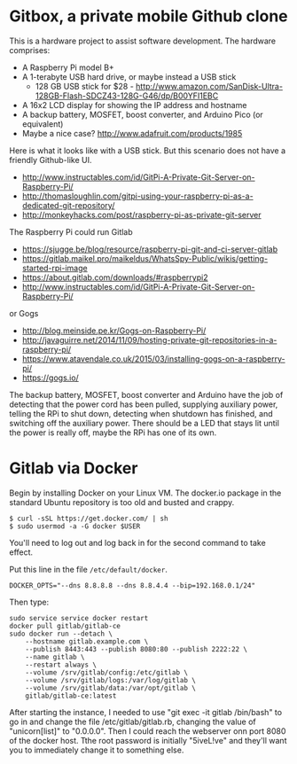 Gitbox, a private mobile Github clone
=====================================

This is a hardware project to assist software development. The hardware comprises:

* A Raspberry Pi model B+
* A 1-terabyte USB hard drive, or maybe instead a USB stick
  - 128 GB USB stick for $28 - http://www.amazon.com/SanDisk-Ultra-128GB-Flash-SDCZ43-128G-G46/dp/B00YFI1EBC
* A 16x2 LCD display for showing the IP address and hostname
* A backup battery, MOSFET, boost converter, and Arduino Pico (or equivalent)
* Maybe a nice case? http://www.adafruit.com/products/1985

Here is what it looks like with a USB stick. But this scenario does not have a friendly Github-like UI.

* http://www.instructables.com/id/GitPi-A-Private-Git-Server-on-Raspberry-Pi/
* http://thomasloughlin.com/gitpi-using-your-raspberry-pi-as-a-dedicated-git-repository/
* http://monkeyhacks.com/post/raspberry-pi-as-private-git-server

The Raspberry Pi could run Gitlab

* https://sjugge.be/blog/resource/raspberry-pi-git-and-ci-server-gitlab
* https://gitlab.maikel.pro/maikeldus/WhatsSpy-Public/wikis/getting-started-rpi-image
* https://about.gitlab.com/downloads/#raspberrypi2
* http://www.instructables.com/id/GitPi-A-Private-Git-Server-on-Raspberry-Pi/

or Gogs

* http://blog.meinside.pe.kr/Gogs-on-Raspberry-Pi/
* http://javaguirre.net/2014/11/09/hosting-private-git-repositories-in-a-raspberry-pi/
* https://www.atavendale.co.uk/2015/03/installing-gogs-on-a-raspberry-pi/
* https://gogs.io/

The backup battery, MOSFET, boost converter and Arduino have the job of
detecting that the power cord has been pulled, supplying auxiliary power,
telling the RPi to shut down, detecting when shutdown has finished, and
switching off the auxiliary power. There should be a LED that stays lit until
the power is really off, maybe the RPi has one of its own.

Gitlab via Docker
====

Begin by installing Docker on your Linux VM. The docker.io package in the
standard Ubuntu repository is too old and busted and crappy.

```
$ curl -sSL https://get.docker.com/ | sh
$ sudo usermod -a -G docker $USER
```

You'll need to log out and log back in for the second command to take effect.

Put this line in the file `/etc/default/docker`.

```
DOCKER_OPTS="--dns 8.8.8.8 --dns 8.8.4.4 --bip=192.168.0.1/24"
```

Then type:

```
sudo service service docker restart
docker pull gitlab/gitlab-ce
sudo docker run --detach \
    --hostname gitlab.example.com \
    --publish 8443:443 --publish 8080:80 --publish 2222:22 \
    --name gitlab \
    --restart always \
    --volume /srv/gitlab/config:/etc/gitlab \
    --volume /srv/gitlab/logs:/var/log/gitlab \
    --volume /srv/gitlab/data:/var/opt/gitlab \
    gitlab/gitlab-ce:latest
```

After starting the instance, I needed to use "git exec -it gitlab /bin/bash" to go
in and change the file /etc/gitlab/gitlab.rb, changing the value of "unicorn[list]"
to "0.0.0.0". Then I could reach the webserver onn port 8080 of the docker host.
Tthe root password is initially "5iveL!ve" and they'll want you to immediately change
it to something else.
